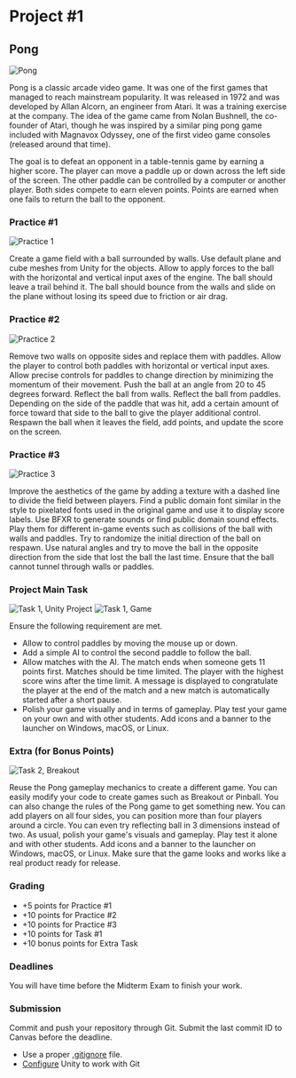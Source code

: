 Project #1
==========

## Pong

![Pong](http://i.imgur.com/Uj8TL2E.jpg)

Pong is a classic arcade video game. It was one of the first games that managed
to reach mainstream popularity. It was released in 1972 and was developed by
Allan Alcorn, an engineer from Atari. It was a training exercise at the company.
The idea of the game came from Nolan Bushnell, the co-founder of Atari, though
he was inspired by a similar ping pong game included with Magnavox Odyssey, one
of the first video game consoles (released around that time).

The goal is to defeat an opponent in a table-tennis game by earning a higher
score. The player can move a paddle up or down across the left side of the
screen. The other paddle can be controlled by a computer or another player.
Both sides compete to earn eleven points. Points are earned when one fails to
return the ball to the opponent.

### Practice #1

![Practice 1](http://i.imgur.com/TNTxs2s.png)

Create a game field with a ball surrounded by walls. Use default plane and cube
meshes from Unity for the objects. Allow to apply forces to the ball with the
horizontal and vertical input axes of the engine. The ball should leave a trail
behind it. The ball should bounce from the walls and slide on the plane without
losing its speed due to friction or air drag.

### Practice #2

![Practice 2](http://i.imgur.com/ecQEFjL.png)

Remove two walls on opposite sides and replace them with paddles. Allow the
player to control both paddles with horizontal or vertical input axes. Allow
precise controls for paddles to change direction by minimizing the momentum of
their movement. Push the ball at an angle from 20 to 45 degrees forward. Reflect
the ball from walls. Reflect the ball from paddles. Depending on the side of the
paddle that was hit, add a certain amount of force toward that side to the ball
to give the player additional control. Respawn the ball when it leaves the
field, add points, and update the score on the screen.

### Practice #3

![Practice 3](http://i.imgur.com/nLfABtV.png)

Improve the aesthetics of the game by adding a texture with a dashed line to
divide the field between players. Find a public domain font similar in the style
to pixelated fonts used in the original game and use it to display score labels.
Use BFXR to generate sounds or find public domain sound effects. Play them for
different in-game events such as collisions of the ball with walls and paddles.
Try to randomize the initial direction of the ball on respawn. Use natural
angles and try to move the ball in the opposite direction from the side that
lost the ball the last time. Ensure that the ball cannot tunnel through walls or
paddles.

### Project Main Task

![Task 1, Unity Project](http://i.imgur.com/NHGpEPu.png)
![Task 1, Game](http://i.imgur.com/CraJG3p.png)

Ensure the following requirement are met.

* Allow to control paddles by moving the mouse up or down.
* Add a simple AI to control the second paddle to follow the ball.
* Allow matches with the AI. The match ends when someone gets 11 points first.
Matches should be time limited. The player with the highest score wins after the
time limit. A message is displayed to congratulate the player at the end of the
match and a new match is automatically started after a short pause.
* Polish your game visually and in terms of gameplay. Play test your game on
your own and with other students. Add icons and a banner to the launcher on
Windows, macOS, or Linux.

### Extra (for Bonus Points)

![Task 2, Breakout](http://i.imgur.com/QT7ZbCp.png)

Reuse the Pong gameplay mechanics to create a different game. You can easily
modify your code to create games such as Breakout or Pinball. You can also
change the rules of the Pong game to get something new. You can add players on
all four sides, you can position more than four players around a circle. You can
even try reflecting ball in 3 dimensions instead of two. As usual, polish your
game's visuals and gameplay. Play test it alone and with other students. Add
icons and a banner to the launcher on Windows, macOS, or Linux. Make sure that
the game looks and works like a real product ready for release.

### Grading

* +5 points for Practice #1
* +10 points for Practice #2
* +10 points for Practice #3
* +10 points for Task #1
* +10 bonus points for Extra Task

### Deadlines

You will have time before the Midterm Exam to finish your work.

### Submission

Commit and push your repository through Git. Submit the last commit ID to Canvas
before the deadline.

* Use a proper [.gitignore](https://github.com/github/gitignore/blob/master/Unity.gitignore) file.
* [Configure](http://www.studica.com/blog/how-to-setup-github-with-unity-step-by-step-instructions)
Unity to work with Git


